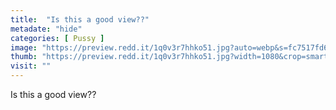 ```yaml
---
title:  "Is this a good view??"
metadate: "hide"
categories: [ Pussy ]
image: "https://preview.redd.it/1q0v3r7hhko51.jpg?auto=webp&s=fc7517fd661d22405f278624de7847d0bdfe86c7"
thumb: "https://preview.redd.it/1q0v3r7hhko51.jpg?width=1080&crop=smart&auto=webp&s=6314153a09b08cec68d6c466f90749a7aed49b3a"
visit: ""
---
```

Is this a good view??

